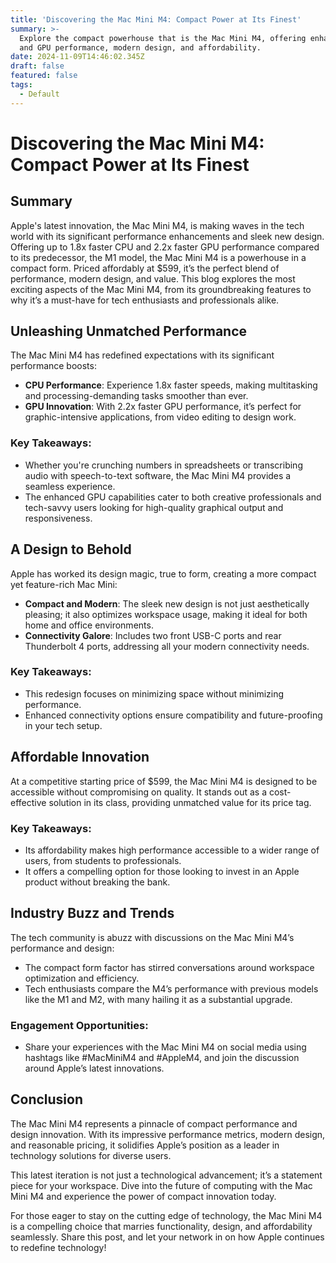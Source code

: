 ```yaml
---
title: 'Discovering the Mac Mini M4: Compact Power at Its Finest'
summary: >-
  Explore the compact powerhouse that is the Mac Mini M4, offering enhanced CPU
  and GPU performance, modern design, and affordability.
date: 2024-11-09T14:46:02.345Z
draft: false
featured: false
tags:
  - Default
---
```


# Discovering the Mac Mini M4: Compact Power at Its Finest

## Summary

Apple's latest innovation, the Mac Mini M4, is making waves in the tech world with its significant performance enhancements and sleek new design. Offering up to 1.8x faster CPU and 2.2x faster GPU performance compared to its predecessor, the M1 model, the Mac Mini M4 is a powerhouse in a compact form. Priced affordably at $599, it’s the perfect blend of performance, modern design, and value. This blog explores the most exciting aspects of the Mac Mini M4, from its groundbreaking features to why it’s a must-have for tech enthusiasts and professionals alike.

## Unleashing Unmatched Performance

The Mac Mini M4 has redefined expectations with its significant performance boosts:

* **CPU Performance**: Experience 1.8x faster speeds, making multitasking and processing-demanding tasks smoother than ever.
* **GPU Innovation**: With 2.2x faster GPU performance, it’s perfect for graphic-intensive applications, from video editing to design work.

### Key Takeaways:

* Whether you're crunching numbers in spreadsheets or transcribing audio with speech-to-text software, the Mac Mini M4 provides a seamless experience.
* The enhanced GPU capabilities cater to both creative professionals and tech-savvy users looking for high-quality graphical output and responsiveness.

## A Design to Behold

Apple has worked its design magic, true to form, creating a more compact yet feature-rich Mac Mini:

* **Compact and Modern**: The sleek new design is not just aesthetically pleasing; it also optimizes workspace usage, making it ideal for both home and office environments.
* **Connectivity Galore**: Includes two front USB-C ports and rear Thunderbolt 4 ports, addressing all your modern connectivity needs.

### Key Takeaways:

* This redesign focuses on minimizing space without minimizing performance.
* Enhanced connectivity options ensure compatibility and future-proofing in your tech setup.

## Affordable Innovation

At a competitive starting price of $599, the Mac Mini M4 is designed to be accessible without compromising on quality. It stands out as a cost-effective solution in its class, providing unmatched value for its price tag.

### Key Takeaways:

* Its affordability makes high performance accessible to a wider range of users, from students to professionals.
* It offers a compelling option for those looking to invest in an Apple product without breaking the bank.

## Industry Buzz and Trends

The tech community is abuzz with discussions on the Mac Mini M4’s performance and design:

* The compact form factor has stirred conversations around workspace optimization and efficiency.
* Tech enthusiasts compare the M4’s performance with previous models like the M1 and M2, with many hailing it as a substantial upgrade.

### Engagement Opportunities:

* Share your experiences with the Mac Mini M4 on social media using hashtags like #MacMiniM4 and #AppleM4, and join the discussion around Apple’s latest innovations.

## Conclusion

The Mac Mini M4 represents a pinnacle of compact performance and design innovation. With its impressive performance metrics, modern design, and reasonable pricing, it solidifies Apple’s position as a leader in technology solutions for diverse users.

This latest iteration is not just a technological advancement; it’s a statement piece for your workspace. Dive into the future of computing with the Mac Mini M4 and experience the power of compact innovation today.

For those eager to stay on the cutting edge of technology, the Mac Mini M4 is a compelling choice that marries functionality, design, and affordability seamlessly. Share this post, and let your network in on how Apple continues to redefine technology!
